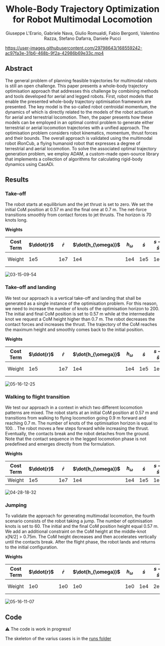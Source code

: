 <h1 align="center">
Whole-Body Trajectory Optimization for Robot Multimodal Locomotion
</h1>

<div align="center">

Giuseppe L'Erario, Gabriele Nava, Giulio Romualdi, Fabio Bergonti, Valentino Razza, Stefano Dafarra, Daniele Pucci

</div>

<p align="center">

<https://user-images.githubusercontent.com/29798643/168559242-ac97fa3e-31b6-468b-9f2a-42986b69e33c.mp4>

## Abstract

The general problem of planning feasible trajectories for multimodal robots is still an open challenge. This paper presents a whole-body trajectory optimisation approach that addresses this challenge by combining methods and tools developed for aerial and legged robots. First, robot models that enable the presented whole-body trajectory optimisation framework are presented. The key model is the so-called robot centroidal momentum, the dynamics of which is directly related to the models of the robot actuation for aerial and terrestrial locomotion. Then, the paper presents how these models can be employed in an optimal control problem to generate either terrestrial or aerial locomotion trajectories with a unified approach. The optimisation problem considers robot kinematics, momentum, thrust forces and their bounds. The overall approach is validated using the multimodal robot iRonCub, a flying humanoid robot that expresses a degree of terrestrial and aerial locomotion. To solve the associated optimal trajectory generation problem, we employ ADAM, a custom-made open-source library that implements a collection of algorithms for calculating rigid-body dynamics using CasADi.

## Results

### Take-off

The robot starts at equilibrium and the jet thrust is set to zero.
We set the initial CoM position at 0.57 m and the final one at 0.7 m.
The net-force transitions smoothly from contact forces to jet thrusts. The horizon is 70 knots long.

**Weights**

|Cost Term| $\ddot{r}$ | $\dot{r}$ | $\dot{h_{\omega}}$ | $h_{\omega}$   | $\dot{s}$ | $s - \bar{s}$ | $\dot{f}$ | $f$   | $\dot{T}$ | $T$   | $U$   |
|---------| -------- | ------- | ------- | --- | ------- | ----------- | ------- | --- | ------- | --- | ---- |
|Weight   | 1e5      | 1e7     | 1e4     | 1e4 | 1e5     | 1e6         | 1e0     | 5e1 | 0       | 0   | 1e-1 |

![03-15-09-54](https://user-images.githubusercontent.com/29798643/168566165-86c89196-38df-4dc1-852c-5a66bbc32901.gif)

### Take-off and landing

We test our approach is a vertical take-off and landing that shall be generated as a single instance of the optimisation problem. For this reason, we need to increase the number of knots of the optimisation horizon to 200. The initial and final CoM position is set to 0.57 m while at the intermediate knot we request a CoM height higher than 0.7 m. The robot decreases the contact forces and increases the thrust. The trajectory of the CoM reaches the maximum height and smoothly comes back to the initial position.

**Weights**

|Cost Term| $\ddot{r}$ | $\dot{r}$ | $\dot{h_{\omega}}$ | $h_{\omega}$   | $\dot{s}$ | $s - \bar{s}$ | $\dot{f}$ | $f$   | $\dot{T}$ | $T$   | $U$   |
|---------| -------- | ------- | ------- | --- | ------- | ----------- | ------- | --- | ------- | --- | ---- |
|Weight| 1e5      | 1e7     | 1e4     | 1e4 | 1e5     | 1e6         | 1e0     | 5e1 | 0       | 0   | 1e-1 |

![05-16-12-25](https://user-images.githubusercontent.com/29798643/168592535-43ec03f3-d1bc-4e21-8198-a42d5a6fcb56.gif)

### Walking to flight transition

We test our approach in a context in which two different locomotion patterns are mixed. The robot starts at an initial CoM position at 0.57 m and transitions from walking to flying locomotion going 0.9 m forward and reaching 0.7 m. The number of knots of the optimisation horizon is equal to 100. . The robot moves a few steps forward while increasing the thrust. Eventually, the contacts break and the robot detaches from the ground. Note that the contact sequence in the legged locomotion phase is not predefined and emerges directly from the formulation.

**Weights**

|Cost Term| $\ddot{r}$ | $\dot{r}$ | $\dot{h_{\omega}}$ | $h_{\omega}$   | $\dot{s}$ | $s - \bar{s}$ | $\dot{f}$ | $f$   | $\dot{T}$ | $T$   | $U$   |
|---------| -------- | ------- | ------- | --- | ------- | ----------- | ------- | --- | ------- | --- | --- |
|Weight| 1e5      | 1e7     | 1e4     | 1e4 | 1e5     | 1e7         | 0       | 1e0 | 0       | 2e3 | 0   |

![04-28-18-32](https://user-images.githubusercontent.com/29798643/168568487-d371eb08-1fd9-4af3-b44b-74f56b4658e3.gif)

### Jumping

To validate the approach for generating multimodal locomotion, the fourth scenario consists of the robot taking a jump. The number of optimisation knots is set to 60. The initial and the final CoM position height equal 0.57 m. We add an additional constraint on the CoM height at the middle-knot x[N/2] > 0.75m. The CoM height decreases and then accelerates vertically until the contacts break. After the flight phase, the robot lands and returns to the initial configuration.

**Weights**

|Cost Term| $\ddot{r}$ | $\dot{r}$ | $\dot{h_{\omega}}$ | $h_{\omega}$   | $\dot{s}$ | $s - \bar{s}$ | $\dot{f}$ | $f$   | $\dot{T}$ | $T$   | $U$   |
|---------| -------- | ------- | ------- | --- | ------- | ----------- | ------- | --- | ------- | --- | --- |
|Weight| 1e0      | 1e0     | 1e0     | 1e0 | 1e4     | 2e1         | 1e-1    | 1e0 | 0       | 0   | 0   |

![05-16-11-07](https://user-images.githubusercontent.com/29798643/168568591-9582e8ca-1399-44ac-8e1a-e31425b4af63.gif)

## Code

⚠️ The code is work in progress!

The skeleton of the varius cases is in the [runs folder](https://github.com/ami-iit/paper_lerario_2022_ral_planning-multimodal-locomotion/tree/main/runs)
